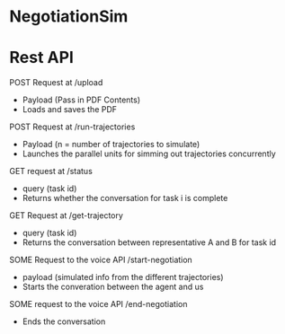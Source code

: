 # NegotiationSim

# Rest API
POST Request at /upload
- Payload (Pass in PDF Contents)
- Loads and saves the PDF

POST Request at /run-trajectories
- Payload (n = number of trajectories to simulate)
- Launches the parallel units for simming out trajectories concurrently

GET request at /status
- query (task id)
- Returns whether the conversation for task i is complete

GET Request at /get-trajectory
- query (task id)
- Returns the conversation between representative A and B for task id

SOME Request to the voice API  /start-negotiation
- payload (simulated info from the different trajectories)
- Starts the converation between the agent and us

SOME request to the voice API /end-negotiation
- Ends the conversation

